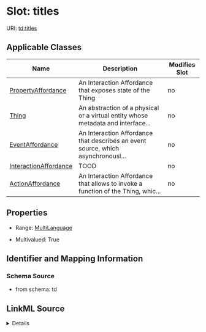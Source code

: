 

# Slot: titles

URI: [td:titles](https://www.w3.org/2019/wot/td#titles)



<!-- no inheritance hierarchy -->





## Applicable Classes

| Name | Description | Modifies Slot |
| --- | --- | --- |
| [PropertyAffordance](PropertyAffordance.md) | An Interaction Affordance that exposes state of the Thing |  no  |
| [Thing](Thing.md) | An abstraction of a physical or a virtual entity whose metadata and interface... |  no  |
| [EventAffordance](EventAffordance.md) | An Interaction Affordance that describes an event source, which asynchronousl... |  no  |
| [InteractionAffordance](InteractionAffordance.md) | TOOD |  no  |
| [ActionAffordance](ActionAffordance.md) | An Interaction Affordance that allows to invoke a function of the Thing, whic... |  no  |







## Properties

* Range: [MultiLanguage](MultiLanguage.md)

* Multivalued: True





## Identifier and Mapping Information







### Schema Source


* from schema: td




## LinkML Source

<details>
```yaml
name: titles
from_schema: td
rank: 1000
multivalued: true
alias: titles
domain_of:
- InteractionAffordance
- Thing
range: MultiLanguage
inlined: true

```
</details>